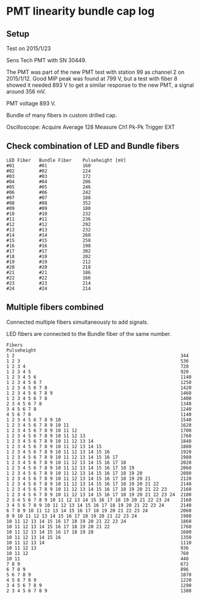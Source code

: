 # PMT linearity bundle cap log


Setup
-----

Test on 2015/1/23

Sens Tech PMT with SN 30449.

The PMT was part of the new PMT test with station 99 as channel 2 on
2015/1/12. Good MIP peak was found at 799 V, but a test with fiber 8
showed it needed 893 V to get a similar response to the new PMT, a
signal around 356 mV.

PMT voltage 893 V.

Bundle of many fibers in custom drilled cap.

Oscilloscope:
Acquire     Average 128
Measure     Ch1 Pk-Pk
Trigger     EXT


Check combination of LED and Bundle fibers
------------------------------------------

    LED Fiber   Bundle Fiber    Pulseheight [mV]
    #01         #01             160
    #02         #02             224
    #03         #03             172
    #04         #04             206
    #05         #05             246
    #06         #06             242
    #07         #07             188
    #08         #08             352
    #09         #09             180
    #10         #10             232
    #11         #11             236
    #12         #12             292
    #13         #13             232
    #14         #14             260
    #15         #15             258
    #16         #16             198
    #17         #17             302
    #18         #18             202
    #19         #19             212
    #20         #20             218
    #21         #21             186
    #22         #22             166
    #23         #23             214
    #24         #24             214


Multiple fibers combined
------------------------

Connected multiple fibers simultaneously to add signals.

LED fibers are connected to the Bundle fiber of the same number.

    Fibers                                                          Pulseheight
    1 2                                                             344
    1 2 3                                                           536
    1 2 3 4                                                         720
    1 2 3 4 5                                                       920
    1 2 3 4 5 6                                                     1140
    1 2 3 4 5 6 7                                                   1250
    1 2 3 4 5 6 7 8                                                 1420
    1 2 3 4 5 6 7 8 9                                               1460
    1 2 3 4 5 6 7 8                                                 1400
    2 3 4 5 6 7 8                                                   1340
    3 4 5 6 7 8                                                     1240
    4 5 6 7 8                                                       1140
    1 2 3 4 5 6 7 8 9 10                                            1540
    1 2 3 4 5 6 7 8 9 10 11                                         1620
    1 2 3 4 5 6 7 8 9 10 11 12                                      1700
    1 2 3 4 5 6 7 8 9 10 11 12 13                                   1760
    1 2 3 4 5 6 7 8 9 10 11 12 13 14                                1840
    1 2 3 4 5 6 7 8 9 10 11 12 13 14 15                             1880
    1 2 3 4 5 6 7 8 9 10 11 12 13 14 15 16                          1920
    1 2 3 4 5 6 7 8 9 10 11 12 13 14 15 16 17                       1980
    1 2 3 4 5 6 7 8 9 10 11 12 13 14 15 16 17 18                    2020
    1 2 3 4 5 6 7 8 9 10 11 12 13 14 15 16 17 18 19                 2060
    1 2 3 4 5 6 7 8 9 10 11 12 13 14 15 16 17 18 19 20              2080
    1 2 3 4 5 6 7 8 9 10 11 12 13 14 15 16 17 18 19 20 21           2120
    1 2 3 4 5 6 7 8 9 10 11 12 13 14 15 16 17 18 19 20 21 22        2140
    1 2 3 4 5 6 7 8 9 10 11 12 13 14 15 16 17 18 19 20 21 22 23     2160
    1 2 3 4 5 6 7 8 9 10 11 12 13 14 15 16 17 18 19 20 21 22 23 24  2180
    2 3 4 5 6 7 8 9 10 11 12 13 14 15 16 17 18 19 20 21 22 23 24    2160
    3 4 5 6 7 8 9 10 11 12 13 14 15 16 17 18 19 20 21 22 23 24      2140
    6 7 8 9 10 11 12 13 14 15 16 17 18 19 20 21 22 23 24            2060
    8 9 10 11 12 13 14 15 16 17 18 19 20 21 22 23 24                1980
    10 11 12 13 14 15 16 17 18 19 20 21 22 23 24                    1860
    10 11 12 13 14 15 16 17 18 19 20 21 22                          1760
    10 11 12 13 14 15 16 17 18 19 20                                1680
    10 11 12 13 14 15 16                                            1350
    10 11 12 13 14                                                  1110
    10 11 12 13                                                     936
    10 11 12                                                        760
    10 11                                                           448
    7 8 9                                                           672
    6 7 8 9                                                         896
    5 6 7 8 9                                                       1070
    4 5 6 7 8 9                                                     1220
    3 4 5 6 7 8 9                                                   1290
    2 3 4 5 6 7 8 9                                                 1380
